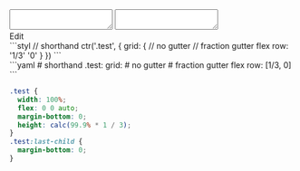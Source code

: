 <div data-size="200" class="code-cont" data-example="gutter-B">
    <div class="code">
        <div class="code-wrap">
            <textarea id="stylus"></textarea>
            <textarea id="css"></textarea>
            <div class="edit-code">
                <span>Edit</span>
            </div>
        </div>
    </div>
</div>


<div data-size="200" data-examples="stylus"></div>
```styl
// shorthand
ctr('.test', {
  grid: {
    // no gutter
    // fraction gutter flex
    row: '1/3' '0'
  }
})
```

<div data-size="200" data-examples="yaml"></div>
```yaml
# shorthand
.test:
  grid:
    # no gutter
    # fraction gutter flex
    row: [1/3, 0]
```

```css
.test {
  width: 100%;
  flex: 0 0 auto;
  margin-bottom: 0;
  height: calc(99.9% * 1 / 3);
}
.test:last-child {
  margin-bottom: 0;
}
```
<div class="cf"></div>
